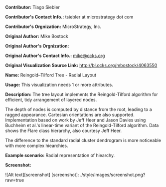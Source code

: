 **Contributor:** Tiago Siebler

**Contributor's Contact Info.:** tsiebler at microstrategy dot com

**Contributor's Orgnization:** MicroStrategy, Inc.

**Original Author:** Mike Bostock

**Original Author's Orgnization:** 

**Original Author's Contact Info.:** mike@ocks.org

**Original Visualization Source Link:** http://bl.ocks.org/mbostock/4063550

**Name:** Reingold–Tilford Tree - Radial Layout

**Usage:** This visualization needs 1 or more attributes.

**Description:** The tree layout implements the Reingold-Tilford algorithm for efficient, tidy arrangement of layered nodes.

The depth of nodes is computed by distance from the root, leading to a ragged appearance. Cartesian orientations are also supported. Implementation based on work by Jeff Heer and Jason Davies using Buchheim et al.'s linear-time variant of the Reingold-Tilford algorithm. Data shows the Flare class hierarchy, also courtesy Jeff Heer.

The difference to the standard radial cluster dendrogram is more noticeable with more complex hiearchies.

**Example scenario:** Radial representation of hiearchy.

**Screenshot:**

![Alt text][screenshot]
[screenshot]: ./style/images/screenshot.png?raw=true
